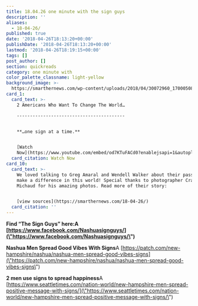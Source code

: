 ```yaml
---
title: 18.04.26 one minute with the sign guys
description: ''
aliases:
  - 18-04-26/
published: true
date: '2018-04-26T18:13:20+00:00'
publishDate: '2018-04-26T18:13:20+00:00'
lastmod: '2018-04-26T18:19:15+00:00'
tags: []
post_author: []
section: quickreads
category: one minute with
color_palette_classname: light-yellow
background_image: >-
  https://smarthernews.com/wp-content/uploads/2018/04/30072960_170005083713955_3162654663115191996_o.jpg
card_1:
  card_text: >-
    2 Americans Who Want To Change The World…

    -----------------------------------------


    **…one sign at a time.**


    [Watch
    Now](https://www.youtube.com/embed/od7KTuFACd0?enablejsapi=1&autoplay=1&rel=0)
  card_citation: Watch Now
card_10:
  card_text: >-
    We loved talking to Greg Amaral and Wendell Walker about their passion to
    make a difference in this world! Special thanks to photographer Craig
    Michaud for his amazing photos. Read more of their story:


    [view sources](https://smarthernews.com/18-04-26/)
  card_citation: ''
---
```

**Find “The Sign Guys” here:A [https://www.facebook.com/Nashuasignguys/](\"https://www.facebook.com/Nashuasignguys/\")**

**Nashua Men Spread Good Vibes With Signs**A [https://patch.com/new-hampshire/nashua/nashua-men-spread-good-vibes-signs](\"https://patch.com/new-hampshire/nashua/nashua-men-spread-good-vibes-signs\")

**2 men use signs to spread happiness**A [https://www.seattletimes.com/nation-world/new-hampshire-men-spread-positive-message-with-signs/](\"https://www.seattletimes.com/nation-world/new-hampshire-men-spread-positive-message-with-signs/\")